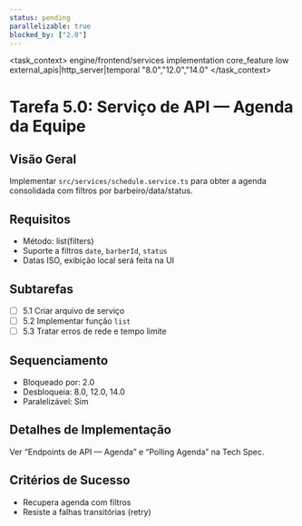 ```yaml
---
status: pending
parallelizable: true
blocked_by: ["2.0"]
---
```


<task_context>
<domain>engine/frontend/services</domain>
<type>implementation</type>
<scope>core_feature</scope>
<complexity>low</complexity>
<dependencies>external_apis|http_server|temporal</dependencies>
<unblocks>"8.0","12.0","14.0"</unblocks>
</task_context>

# Tarefa 5.0: Serviço de API — Agenda da Equipe

## Visão Geral
Implementar `src/services/schedule.service.ts` para obter a agenda consolidada com filtros por barbeiro/data/status.

## Requisitos
- Método: list(filters)
- Suporte a filtros `date`, `barberId`, `status`
- Datas ISO, exibição local será feita na UI

## Subtarefas
- [ ] 5.1 Criar arquivo de serviço
- [ ] 5.2 Implementar função `list`
- [ ] 5.3 Tratar erros de rede e tempo limite

## Sequenciamento
- Bloqueado por: 2.0
- Desbloqueia: 8.0, 12.0, 14.0
- Paralelizável: Sim

## Detalhes de Implementação
Ver “Endpoints de API — Agenda” e “Polling Agenda” na Tech Spec.

## Critérios de Sucesso
- Recupera agenda com filtros
- Resiste a falhas transitórias (retry)
